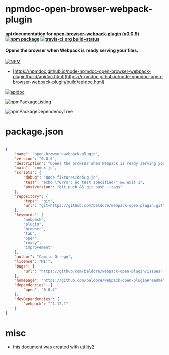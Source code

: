 # npmdoc-open-browser-webpack-plugin

#### api documentation for  [open-browser-webpack-plugin (v0.0.5)](https://github.com/baldore/webpack-open-plugin#readme)  [![npm package](https://img.shields.io/npm/v/npmdoc-open-browser-webpack-plugin.svg?style=flat-square)](https://www.npmjs.org/package/npmdoc-open-browser-webpack-plugin) [![travis-ci.org build-status](https://api.travis-ci.org/npmdoc/node-npmdoc-open-browser-webpack-plugin.svg)](https://travis-ci.org/npmdoc/node-npmdoc-open-browser-webpack-plugin)

#### Opens the browser when Webpack is ready serving your files.

[![NPM](https://nodei.co/npm/open-browser-webpack-plugin.png?downloads=true&downloadRank=true&stars=true)](https://www.npmjs.com/package/open-browser-webpack-plugin)

- [https://npmdoc.github.io/node-npmdoc-open-browser-webpack-plugin/build/apidoc.html](https://npmdoc.github.io/node-npmdoc-open-browser-webpack-plugin/build/apidoc.html)

[![apidoc](https://npmdoc.github.io/node-npmdoc-open-browser-webpack-plugin/build/screenCapture.buildCi.browser.%252Ftmp%252Fbuild%252Fapidoc.html.png)](https://npmdoc.github.io/node-npmdoc-open-browser-webpack-plugin/build/apidoc.html)

![npmPackageListing](https://npmdoc.github.io/node-npmdoc-open-browser-webpack-plugin/build/screenCapture.npmPackageListing.svg)

![npmPackageDependencyTree](https://npmdoc.github.io/node-npmdoc-open-browser-webpack-plugin/build/screenCapture.npmPackageDependencyTree.svg)



# package.json

```json

{
    "name": "open-browser-webpack-plugin",
    "version": "0.0.5",
    "description": "Opens the browser when Webpack is ready serving your files.",
    "main": "index.js",
    "scripts": {
        "debug": "node fixtures/debug.js",
        "test": "echo \"Error: no test specified\" && exit 1",
        "postversion": "git push && git push --tags"
    },
    "repository": {
        "type": "git",
        "url": "git+https://github.com/baldore/webpack-open-plugin.git"
    },
    "keywords": [
        "webpack",
        "plugin",
        "browser",
        "tab",
        "open",
        "ready",
        "improvement"
    ],
    "author": "Camilo Orrego",
    "license": "MIT",
    "bugs": {
        "url": "https://github.com/baldore/webpack-open-plugin/issues"
    },
    "homepage": "https://github.com/baldore/webpack-open-plugin#readme",
    "dependencies": {
        "open": "0.0.5"
    },
    "devDependencies": {
        "webpack": "^1.12.1"
    }
}
```



# misc
- this document was created with [utility2](https://github.com/kaizhu256/node-utility2)
